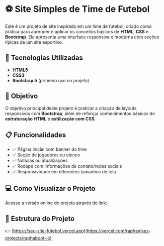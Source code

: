 # ⚽ Site Simples de Time de Futebol

Este é um projeto de site inspirado em um time de futebol, criado como prática para aprender e aplicar os conceitos básicos de **HTML**, **CSS** e **Bootstrap**. Ele apresenta uma interface responsiva e moderna com seções típicas de um site esportivo.

## 🧰 Tecnologias Utilizadas

- **HTML5**
- **CSS3**
- **Bootstrap 5** (primeiro uso no projeto)

## 🎯 Objetivo

O objetivo principal deste projeto é praticar a criação de layouts responsivos com **Bootstrap**, além de reforçar conhecimentos básicos de **estruturação HTML** e **estilização com CSS**.

## 📋 Funcionalidades

- ✅ Página inicial com banner do time
- ✅ Seção de jogadores ou elenco
- ✅ Notícias ou atualizações
- ✅ Rodapé com informações de contato/redes sociais
- ✅ Responsividade em diferentes tamanhos de tela

## 💻 Como Visualizar o Projeto

Acesse a versão online do projeto através do link:


## 📁 Estrutura do Projeto

👉 [https://seu-site-futebol.vercel.app](https://vercel.com/raphanikes-projects/raphaboot-io)

